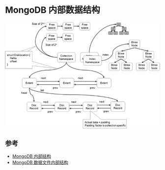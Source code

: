 # MongoDB 内部数据结构

![内部数据结构](.images/structure.png)

## 参考

* [MongoDB 内部结构](http://www.cnblogs.com/zabery/archive/2012/07/09/mongodb-nei-bu-jie-gou.html)
* [MongoDB 数据文件内部结构](https://www.open-open.com/news/view/8ec1c0)